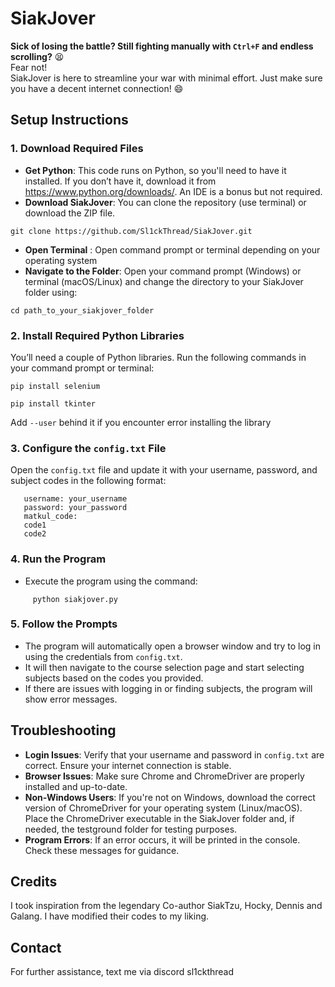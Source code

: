 # SiakJover

**Sick of losing the battle? Still fighting manually with `Ctrl+F` and endless scrolling?** 😫 <br> Fear not! <br> SiakJover is here to streamline your war with minimal effort. Just make sure you have a decent internet connection! 😄

## Setup Instructions

### 1. Download Required Files

   - **Get Python**: This code runs on Python, so you'll need to have it installed. If you don’t have it, download it from https://www.python.org/downloads/. An IDE is a bonus but not required.
   - **Download SiakJover**: You can clone the repository (use terminal) or download the ZIP file.
```
git clone https://github.com/Sl1ckThread/SiakJover.git
```

   - **Open Terminal** : Open command prompt or terminal depending on your operating system
   - **Navigate to the Folder**: Open your command prompt (Windows) or terminal (macOS/Linux) and change the directory to your SiakJover folder using:

```
cd path_to_your_siakjover_folder
```


### 2. Install Required Python Libraries

   You’ll need a couple of Python libraries. Run the following commands in your command prompt or terminal:
```
pip install selenium
```
```
pip install tkinter
```
   Add `--user` behind it if you encounter error installing the library

### 3. Configure the `config.txt` File

   Open the `config.txt` file and update it with your username, password, and subject codes in the following format:
```
   username: your_username
   password: your_password
   matkul_code:
   code1
   code2
```   

### 4. Run the Program

   - Execute the program using the command:
```
     python siakjover.py
```
### 5. Follow the Prompts

   - The program will automatically open a browser window and try to log in using the credentials from `config.txt`.
   - It will then navigate to the course selection page and start selecting subjects based on the codes you provided.
   - If there are issues with logging in or finding subjects, the program will show error messages.

## Troubleshooting

- **Login Issues**: Verify that your username and password in `config.txt` are correct. Ensure your internet connection is stable.
- **Browser Issues**: Make sure Chrome and ChromeDriver are properly installed and up-to-date.
- **Non-Windows Users**: If you're not on Windows, download the correct version of ChromeDriver for your operating system (Linux/macOS). Place the ChromeDriver executable in the SiakJover folder and, if needed, the testground folder for testing purposes.
- **Program Errors**: If an error occurs, it will be printed in the console. Check these messages for guidance.

## Credits

I took inspiration from the legendary Co-author SiakTzu, Hocky, Dennis and Galang. I have modified their codes to my liking.  

## Contact

For further assistance, text me via discord sl1ckthread

